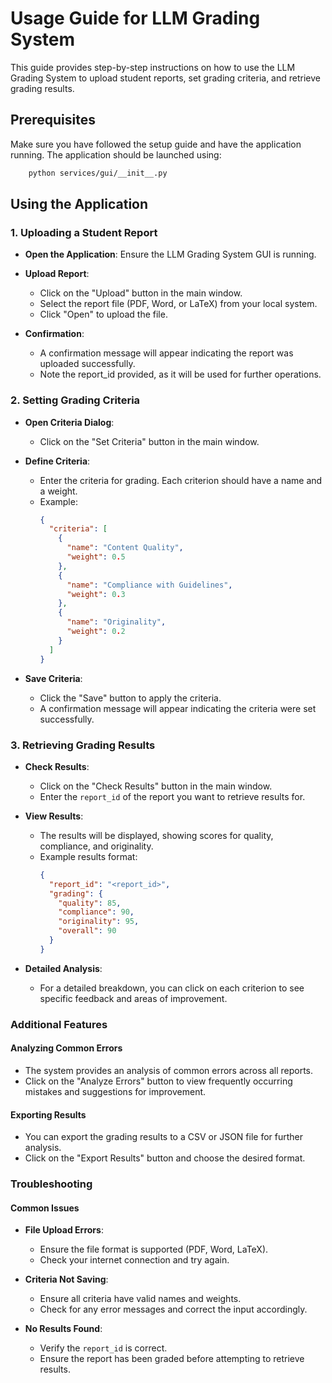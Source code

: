 # Usage Guide for LLM Grading System

This guide provides step-by-step instructions on how to use the LLM Grading System to upload student reports, set grading criteria, and retrieve grading results.

## Prerequisites

Make sure you have followed the setup guide and have the application running. The application should be launched using:

```bash
    python services/gui/__init__.py
```

## Using the Application
### 1. Uploading a Student Report
- **Open the Application**: Ensure the LLM Grading System GUI is running.

- **Upload Report**:
  - Click on the "Upload" button in the main window.
  - Select the report file (PDF, Word, or LaTeX) from your local system.
  - Click "Open" to upload the file.

- **Confirmation**:
  - A confirmation message will appear indicating the report was uploaded successfully.
  - Note the report_id provided, as it will be used for further operations.

### 2. Setting Grading Criteria
- **Open Criteria Dialog**:
  - Click on the "Set Criteria" button in the main window.

- **Define Criteria**:
  - Enter the criteria for grading. Each criterion should have a name and a weight.
  - Example:
    ```json
    {
      "criteria": [
        {
          "name": "Content Quality",
          "weight": 0.5
        },
        {
          "name": "Compliance with Guidelines",
          "weight": 0.3
        },
        {
          "name": "Originality",
          "weight": 0.2
        }
      ]
    }
    ```
    

- **Save Criteria**:
  - Click the "Save" button to apply the criteria.
  - A confirmation message will appear indicating the criteria were set successfully.

### 3. Retrieving Grading Results
- **Check Results**:
  - Click on the "Check Results" button in the main window.
  - Enter the `report_id` of the report you want to retrieve results for.

- **View Results**:
  - The results will be displayed, showing scores for quality, compliance, and originality.
  - Example results format:
    ```json
    {
      "report_id": "<report_id>",
      "grading": {
        "quality": 85,
        "compliance": 90,
        "originality": 95,
        "overall": 90
      }
    }
    ```

- **Detailed Analysis**:
  - For a detailed breakdown, you can click on each criterion to see specific feedback and areas of improvement.

### Additional Features

#### Analyzing Common Errors

- The system provides an analysis of common errors across all reports.
- Click on the "Analyze Errors" button to view frequently occurring mistakes and suggestions for improvement.

#### Exporting Results

- You can export the grading results to a CSV or JSON file for further analysis.
- Click on the "Export Results" button and choose the desired format.

### Troubleshooting

#### Common Issues

- **File Upload Errors**:
  - Ensure the file format is supported (PDF, Word, LaTeX).
  - Check your internet connection and try again.

- **Criteria Not Saving**:
  - Ensure all criteria have valid names and weights.
  - Check for any error messages and correct the input accordingly.

- **No Results Found**:
  - Verify the `report_id` is correct.
  - Ensure the report has been graded before attempting to retrieve results.
